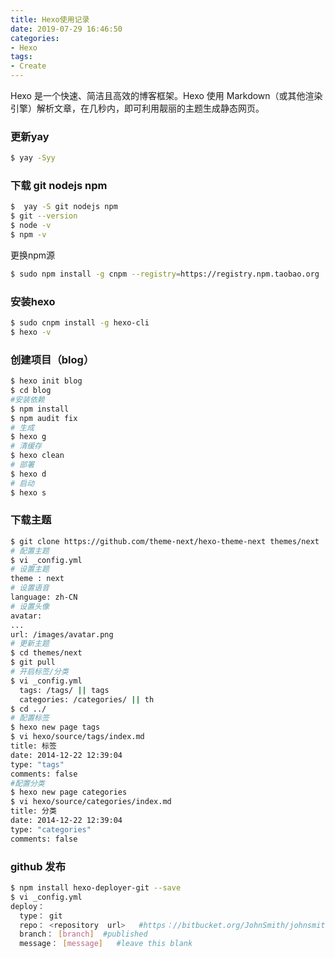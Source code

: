```yaml
---
title: Hexo使用记录
date: 2019-07-29 16:46:50
categories: 
- Hexo
tags: 
- Create
---
```


Hexo 是一个快速、简洁且高效的博客框架。Hexo 使用 Markdown（或其他渲染引擎）解析文章，在几秒内，即可利用靓丽的主题生成静态网页。

### 更新yay

``` bash
$ yay -Syy
```

### 下载 git nodejs npm

``` bash
$  yay -S git nodejs npm
$ git --version
$ node -v
$ npm -v
```

更换npm源

``` bash
$ sudo npm install -g cnpm --registry=https://registry.npm.taobao.org
```

### 安装hexo

``` bash
$ sudo cnpm install -g hexo-cli
$ hexo -v
```

### 创建项目（blog）

``` bash
$ hexo init blog
$ cd blog
#安装依赖
$ npm install
$ npm audit fix
# 生成
$ hexo g
# 清缓存
$ hexo clean
# 部署
$ hexo d
# 启动
$ hexo s
```

### 下载主题

``` bash
$ git clone https://github.com/theme-next/hexo-theme-next themes/next
# 配置主题
$ vi _config.yml
# 设置主题
theme : next
# 设置语音
language: zh-CN
# 设置头像
avatar:
...
url: /images/avatar.png
# 更新主题
$ cd themes/next
$ git pull
# 开启标签/分类
$ vi _config.yml
  tags: /tags/ || tags
  categories: /categories/ || th
$ cd ../
# 配置标签
$ hexo new page tags
$ vi hexo/source/tags/index.md
title: 标签
date: 2014-12-22 12:39:04
type: "tags"
comments: false
#配置分类
$ hexo new page categories
$ vi hexo/source/categories/index.md
title: 分类
date: 2014-12-22 12:39:04
type: "categories"
comments: false
```

### github 发布

``` bash
$ npm install hexo-deployer-git --save
$ vi _config.yml
deploy：
  type： git    
  repo： <repository  url>   #https：//bitbucket.org/JohnSmith/johnsmith.bitbucket.io 
  branch： [branch]  #published 
  message： [message]   #leave this blank
``` 